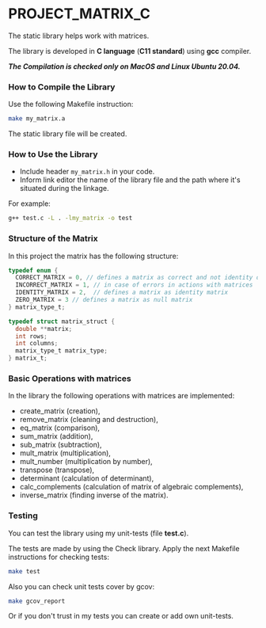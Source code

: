 # PROJECT_MATRIX_C
The static library helps work with matrices.

The library is developed in **C language** (**C11 standard**) using **gcc** compiler.

_**The Compilation is checked only on MacOS and Linux Ubuntu 20.04.**_

### How to Compile the Library
Use the following Makefile instruction:
```bash
make my_matrix.a 
```

The static library file will be created.

### How to Use the Library
- Include header `my_matrix.h` in your code.
- Inform link editor the name of the library file and the path where it's situated during the linkage.

For example:
```bash
g++ test.c -L . -lmy_matrix -o test
```

### Structure of the Matrix
In this project the matrix has the following structure:
```c
typedef enum {
  CORRECT_MATRIX = 0, // defines a matrix as correct and not identity or null matrix
  INCORRECT_MATRIX = 1, // in case of errors in actions with matrices
  IDENTITY_MATRIX = 2,  // defines a matrix as identity matrix
  ZERO_MATRIX = 3 // defines a matrix as null matrix
} matrix_type_t;

typedef struct matrix_struct {
  double **matrix;
  int rows;
  int columns;
  matrix_type_t matrix_type;
} matrix_t;
```
### Basic Operations with matrices
In the library the following operations with matrices are implemented:
- create_matrix (creation), 
- remove_matrix (cleaning and destruction), 
- eq_matrix (comparison), 
- sum_matrix (addition), 
- sub_matrix (subtraction), 
- mult_matrix (multiplication), 
- mult_number (multiplication by number), 
- transpose (transpose), 
- determinant (calculation of determinant), 
- calc_complements (calculation of matrix of algebraic complements), 
- inverse_matrix (finding inverse of the matrix).

### Testing
You can test the library using my unit-tests (file **test.c**). 

The tests are made by using the Check library. Apply the next Makefile instructions for checking tests:
```bash
make test
```

Also you can check unit tests cover by gcov:
```bash
make gcov_report 
```
Or if you don't trust in my tests you can create or add own unit-tests.
